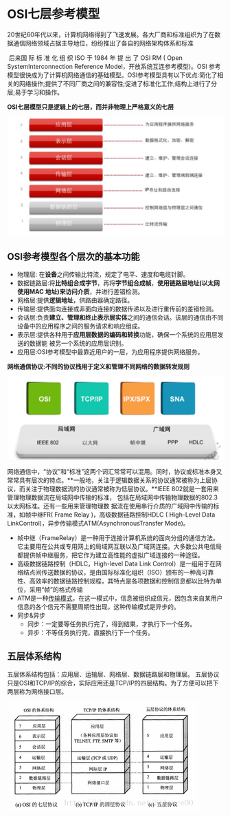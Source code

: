 # OSI七层参考模型

​		20世纪60年代以来，计算机网络得到了飞速发展。各大厂商和标准组织为了在数据通信网络领域占据主导地位，纷纷推出了各自的网络架构体系和标准

​	后来国 际 标 准 化 组 织 ISO 于 1984 年 提 出 了 OSI RM ( Open SystemInterconnection Reference Model，开放系统互连参考模型)。OSI 参考模型很快成为了计算机网络通信的基础模型。OSI参考模型具有以下优点:简化了相关的网络操作;提供了不同厂商之间的兼容性;促进了标准化工作;结构上进行了分层;易于学习和操作。

**OSI七层模型只是逻辑上的七层，而并非物理上严格意义的七层**

![](./images/01.jpg)

## OSI参考模型各个层次的基本功能

- 物理层: 在**设备**之间传输比特流，规定了电平、速度和电缆针脚。 
- 数据链路层:将**比特组合成字节**，再将**字节组合成帧**，**使用链路层地址(以太网使用MAC 地址)来访问介质**，并进行差错检测。
- 网络层:提供**逻辑地址**，供路由器确定路径。 
- 传输层:提供面向连接或非面向连接的数据传递以及进行重传前的差错检测。 
- 会话层:负责**建立、管理和终止表示层实体**之间的通信会话。该层的通信由不同设备中的应用程序之间的服务请求和响应组成。 
- 表示层:提供各种用于**应用层数据的编码和转换**功能，确保一个系统的应用层发送的数据能 被另一个系统的应用层识别。 
- 应用层:OSI参考模型中最靠近用户的一层，为应用程序提供网络服务。





**网络通信协议:不同的协议栈用于定义和管理不同网络的数据转发规则**

![](./images/02.jpg)

​		网络通信中，“协议”和“标准”这两个词汇常常可以混用。同时，协议或标准本身又常常具有层次的特点。**一般地，关注于逻辑数据关系的协议通常被称为上层协议，而关注于物理数据流的协议通常被称为低层协议。**IEEE 802就是一套用来管理物理数据流在局域网中传输的标准， 包括在局域网中传输物理数据的802.3以太网标准。还有一些用来管理物理数
据流在使用串行介质的广域网中传输的标准，如帧中继FR( Frame Relay )，高级数据链路控制HDLC ( High-Level Data LinkControl)，异步传输模式ATM(AsynchronousTransfer Mode)。



- 帧中继（FrameRelay）是一种用于连接计算机系统的面向分组的通信方法。它主要用在公共或专用网上的局域网互联以及广域网连接。大多数公共电信局都提供帧中继服务，把它作为建立高性能的虚拟广域连接的一种途径。
- 高级数据链路控制（HDLC，High-level Data Link Control）是一组用于在网络结点间传送数据的协议，是由国际标准化组织（ISO）颁布的一种高可靠性、高效率的数据链路控制规程，其特点是各项数据和控制信息都以比特为单位，采用“帧”的格式传输
- ATM是一种[传输模式](https://baike.baidu.com/item/传输模式)，在这一模式中，信息被组织成信元，因包含来自某用户信息的各个信元不需要周期性出现，这种传输模式是异步的。
- 同步&异步
  - 同步：一定要等任务执行完了，得到结果，才执行下一个任务。
  - 异步：不等任务执行完，直接执行下一个任务。



## 五层体系结构

五层体系结构包括：应用层、运输层、网络层、数据链路层和物理层。 
五层协议只是OSI和TCP/IP的综合，实际应用还是TCP/IP的四层结构。为了方便可以把下两层称为网络接口层。

![](./images/03.png)

